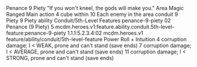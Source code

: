<ability>
  <name>Penance</name>
  <cost>9 Piety</cost>
  <flavor>&quot;If you won&apos;t kneel, the gods will make you.&quot;</flavor>
  <keywords>
    <keyword>Area</keyword>
    <keyword>Magic</keyword>
    <keyword>Ranged</keyword>
  </keywords>
  <type>Main action</type>
  <distance>4 cube within 10</distance>
  <target>Each enemy in the area</target>
  <metadata>
    <class>conduit</class>
    <cost>9 Piety</cost>
    <cost_amount>9</cost_amount>
    <cost_resource>Piety</cost_resource>
    <feature_type>ability</feature_type>
    <file_dpath>Conduit/5th-Level Features</file_dpath>
    <item_id>penance-9-piety</item_id>
    <item_index>02</item_index>
    <item_name>Penance (9 Piety)</item_name>
    <level>5</level>
    <scc>mcdm.heroes.v1:feature.ability.conduit.5th-level-feature:penance-9-piety</scc>
    <scdc>1.1.1:5.2.3.4:02</scdc>
    <source>mcdm.heroes.v1</source>
    <type>feature/ability/conduit/5th-level-feature</type>
  </metadata>
  <effects>
    <effect type="roll">
      <roll>Power Roll + Intuition</roll>
      <t1>4 corruption damage; I &lt; WEAK, prone and can&apos;t stand (save ends)</t1>
      <t2>7 corruption damage; I &lt; AVERAGE, prone and can&apos;t stand (save ends)</t2>
      <t3>11 corruption damage; I &lt; STRONG, prone and can&apos;t stand (save ends)</t3>
    </effect>
  </effects>
</ability>
